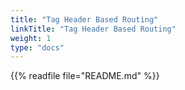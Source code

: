 ```yaml
---
title: "Tag Header Based Routing"
linkTitle: "Tag Header Based Routing"
weight: 1
type: "docs"
---
```


{{% readfile file="README.md" %}}
